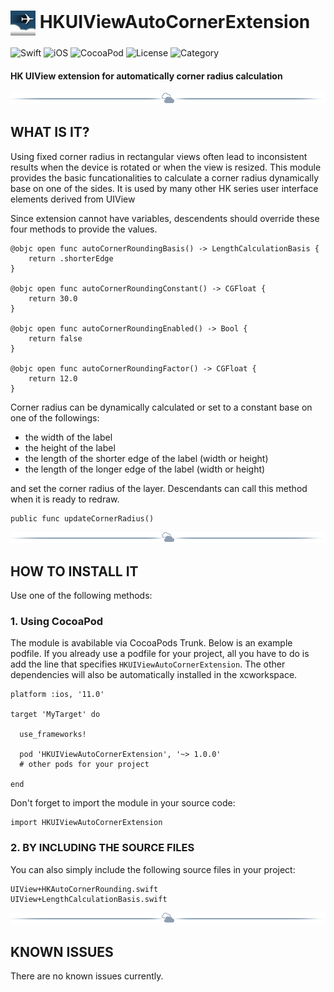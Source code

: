 # <img src="./docs/logo256.jpg" width="40" height="40" alt="skyRoute66 logo" style="vertical-align:middle"> HKUIViewAutoCornerExtension #
![Swift](https://img.shields.io/static/v1?label=Swift&message=4.0%20or%20above&color=%23FF4400&style=plastic) ![iOS](https://img.shields.io/static/v1?label=iOS&&message=11.0%20or%20above&color=yellow&style=plastic) ![CocoaPod](https://img.shields.io/static/v1?label=pod&message=1.0.0%20or%20above&color=brightgreen&style=plastic) ![License](https://img.shields.io/static/v1?label=license&message=MIT&color=blue&style=plastic) ![Category](https://img.shields.io/static/v1?label=category&message=User%20Interface&color=blueviolet&style=plastic) 
#### HK UIView extension for automatically corner radius calculation ####

<img src="./docs/cloudline.png" alt="---line---">

## WHAT IS IT? ##

Using fixed corner radius in rectangular views often lead to inconsistent results when the device is rotated or when the view is resized. This module provides the basic funcationalities to calculate a corner radius dynamically base on one of the sides. It is used by many other HK series user interface elements derived from UIView

Since extension cannot have variables, descendents should override these four methods to provide the values.

```
@objc open func autoCornerRoundingBasis() -> LengthCalculationBasis {
    return .shorterEdge
}

@objc open func autoCornerRoundingConstant() -> CGFloat {
    return 30.0
}

@objc open func autoCornerRoundingEnabled() -> Bool {
    return false
}

@objc open func autoCornerRoundingFactor() -> CGFloat {
    return 12.0
}
```

Corner radius can be dynamically calculated or set to a constant base on one of the followings:

- the width of the label
- the height of the label
- the length of the shorter edge of the label (width or height)
- the length of the longer edge of the label (width or height)
  
and set the corner radius of the layer. Descendants can call this method when it is ready to redraw.

```
public func updateCornerRadius()
```

<img src="./docs/cloudline.png" alt="---line---">

## HOW TO INSTALL IT ##

Use one of the following methods:

### 1. Using CocoaPod ###

The module is avabilable via CocoaPods Trunk. Below is an example podfile. If you already use a podfile for your project, all you have to do is add the line that specifies `HKUIViewAutoCornerExtension`. The other dependencies will also be automatically installed in the xcworkspace.

```
platform :ios, '11.0'

target 'MyTarget' do

  use_frameworks!

  pod 'HKUIViewAutoCornerExtension', '~> 1.0.0'
  # other pods for your project

end
```

Don't forget to import the module in your source code:

```
import HKUIViewAutoCornerExtension
```

### 2. BY INCLUDING THE SOURCE FILES ###

You can also simply include the following source files in your project:

```
UIView+HKAutoCornerRounding.swift
UIView+LengthCalculationBasis.swift
```

<img src="./docs/cloudline.png" alt="---line---">


## KNOWN ISSUES ##

There are no known issues currently.
